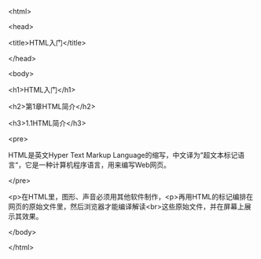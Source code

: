 <!DOCTYPE html PUBLIC "-//W3C//DTD XHTML 1.0 Transitional//EN" "http://www.w3.org/TR/xhtml1/DTD/xhtml1-transitional.dtd">
<html xmlns="http://www.w3.org/1999/xhtml">
<head>
<meta http-equiv="Content-Type" content="text/html; charset=utf-8" />
<title>无标题文档</title>
</head>

<body>
<p>&lt;html&gt;
</p>
<p>&lt;head&gt;</p>
<p>&lt;title&gt;HTML入门&lt;/title&gt;</p>
<p>&lt;/head&gt;</p>
<p>&lt;body&gt;</p>
<p>&lt;h1&gt;HTML入门&lt;/h1&gt;</p>
<p>&lt;h2&gt;第1章HTML简介&lt;/h2&gt;</p>
<p>&lt;h3&gt;1.1HTML简介&lt;/h3&gt;</p>
<p>&lt;pre&gt;</p>
<p>HTML是英文Hyper Text Markup Language的缩写，中文译为“超文本标记语言“，它是一种计算机程序语言，用来编写Web网页。</p>
<p>&lt;/pre&gt;</p>
<p>&lt;p&gt;在HTML里，图形、声音必须用其他软件制作，&lt;p&gt;再用HTML的标记编排在网页的原始文件里，然后浏览器才能编译解读&lt;br&gt;这些原始文件，并在屏幕上展示其效果。</p>
<p>&lt;/body&gt;</p>
<p>&lt;/html&gt;</p>
</body>
</html>
